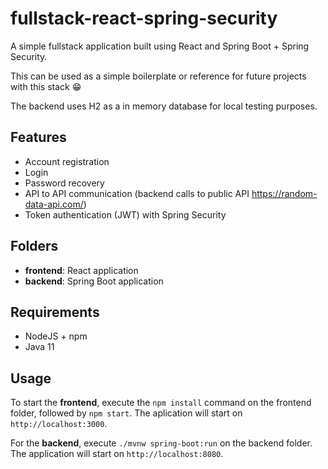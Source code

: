 # fullstack-react-spring-security

A simple fullstack application built using React and Spring Boot + Spring Security.

This can be used as a simple boilerplate or reference for future projects with this stack 😁

The backend uses H2 as a in memory database for local testing purposes.

## Features

- Account registration
- Login
- Password recovery
- API to API communication (backend calls to public API https://random-data-api.com/)
- Token authentication (JWT) with Spring Security

## Folders

- <b>frontend</b>: React application
- <b>backend</b>: Spring Boot application

## Requirements

- NodeJS + npm
- Java 11

## Usage

To start the <b>frontend</b>, execute the ```npm install``` command on the frontend folder, followed by ```npm start```. The aplication will start on ```http://localhost:3000```.

For the <b>backend</b>, execute ```./mvnw spring-boot:run``` on the backend folder. The application will start on ```http://localhost:8080```.
